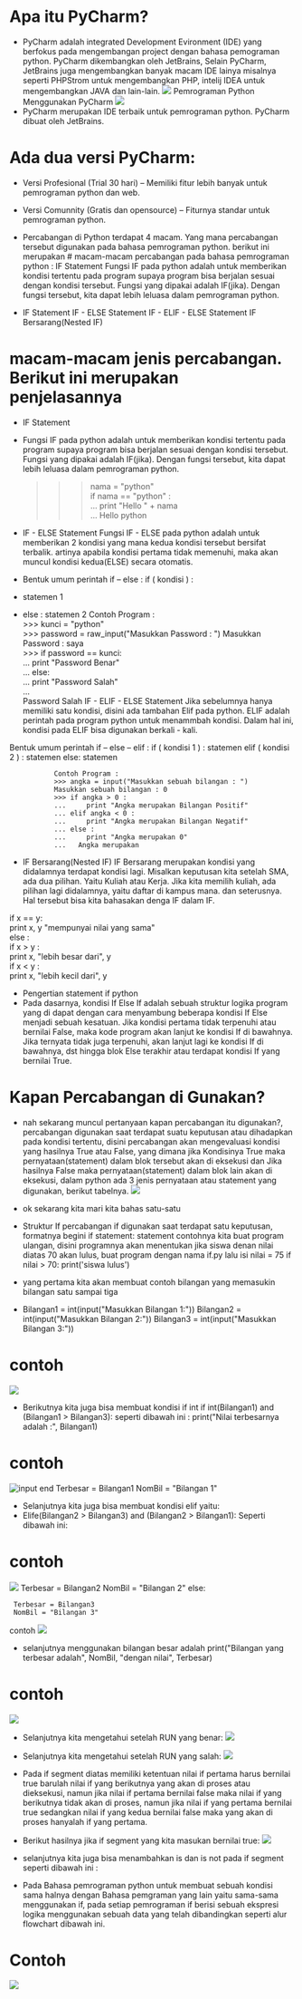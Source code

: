 # Apa itu PyCharm?
- PyCharm adalah integrated Development Evironment (IDE) yang berfokus pada mengembangan project dengan bahasa pemograman python. PyCharm dikembangkan oleh JetBrains, Selain PyCharm, JetBrains juga mengembangkan banyak macam IDE lainya misalnya seperti PHPStrom untuk mengembangkan PHP, intelij IDEA untuk mengembangkan JAVA dan lain-lain.
![](https://github.com/aditya-sultan/labspy02.01/blob/master/jetbrains_products.png)
Pemrograman Python Menggunakan PyCharm
![](https://github.com/aditya-sultan/labspy02.01/blob/master/prr.PNG)
- PyCharm merupakan IDE terbaik untuk pemrograman python. PyCharm dibuat oleh JetBrains.

# Ada dua versi PyCharm:

- Versi Profesional (Trial 30 hari) – Memiliki fitur lebih banyak untuk pemrograman python dan web.
- Versi Comunnity (Gratis dan opensource) – Fiturnya standar untuk pemrograman python.
- Percabangan di Python terdapat 4 macam. Yang mana percabangan tersebut digunakan pada bahasa pemrograman python. berikut ini merupakan # macam-macam percabangan pada bahasa pemrograman python : IF Statement Fungsi IF pada python adalah untuk memberikan kondisi tertentu pada program supaya program bisa berjalan sesuai dengan kondisi tersebut. Fungsi yang dipakai adalah IF(jika). Dengan fungsi tersebut, kita dapat lebih leluasa dalam pemrograman python.

- IF Statement IF - ELSE Statement IF - ELIF - ELSE Statement IF Bersarang(Nested IF)

# macam-macam jenis percabangan. Berikut ini merupakan penjelasannya
- IF Statement

- Fungsi IF pada python adalah untuk memberikan kondisi tertentu pada program supaya program bisa berjalan sesuai dengan kondisi tersebut. Fungsi yang dipakai adalah IF(jika). Dengan fungsi tersebut, kita dapat lebih leluasa dalam pemrograman python.

    >>> nama = "python"          
    >>> if nama == "python" :          
    ...     print "Hello " + nama  
    ...   Hello python
- IF - ELSE Statement Fungsi IF - ELSE pada python adalah untuk memberikan 2 kondisi yang mana kedua kondisi tersebut bersifat terbalik. artinya apabila kondisi pertama tidak memenuhi, maka akan muncul kondisi kedua(ELSE) secara otomatis.

- Bentuk umum perintah if – else : if ( kondisi ) :
- statemen 1
- else :
statemen 2
  Contoh Program :           
         >>> kunci = "python"           
         >>> password = raw_input("Masukkan Password : ")
         Masukkan Password : saya           
         >>> if password == kunci:           
         ...     print "Password Benar"  
         ... else:          
         ...     print "Password Salah"  
         ...   
         Password Salah
         IF - ELIF - ELSE Statement Jika sebelumnya hanya memiliki satu kondisi, disini ada tambahan Elif pada python. ELIF adalah perintah pada program python untuk menammbah kondisi. Dalam hal ini, kondisi pada ELIF bisa digunakan berkali - kali.

Bentuk umum perintah if – else – elif : if ( kondisi 1 ) :
statemen
elif ( kondisi 2 ) :
statemen
else:
statemen

               Contoh Program : 
               >>> angka = input("Masukkan sebuah bilangan : ")          
               Masukkan sebuah bilangan : 0           
               >>> if angka > 0 :           
               ...     print "Angka merupakan Bilangan Positif"          
               ... elif angka < 0 :           
               ...     print "Angka merupakan Bilangan Negatif"   
               ... else :           
               ...     print "Angka merupakan 0" 
               ...   Angka merupakan
- IF Bersarang(Nested IF) IF Bersarang merupakan kondisi yang didalamnya terdapat kondisi lagi. Misalkan keputusan kita setelah SMA, ada dua pilihan. Yaitu Kuliah atau Kerja. Jika kita memilih kuliah, ada pilihan lagi didalamnya, yaitu daftar di kampus mana. dan seterusnya. Hal tersebut bisa kita bahasakan denga IF dalam IF.

if x == y:    
  print x, y "mempunyai nilai yang sama"  
else :    
  if x > y :         
       print x, "lebih besar dari", y   
  if x < y :         
       print x, "lebih kecil dari", y 
- Pengertian statement if python
- Pada dasarnya, kondisi If Else If adalah sebuah struktur logika program yang di dapat dengan cara menyambung beberapa kondisi If Else menjadi sebuah kesatuan. Jika kondisi pertama tidak terpenuhi atau bernilai False, maka kode program akan lanjut ke kondisi If di bawahnya. Jika ternyata tidak juga terpenuhi, akan lanjut lagi ke kondisi If di bawahnya, dst hingga blok Else terakhir atau terdapat kondisi If yang bernilai True.

# Kapan Percabangan di Gunakan?
- nah sekarang muncul pertanyaan kapan percabangan itu digunakan?, percabangan digunakan saat terdapat suatu keputusan atau dihadapkan pada kondisi tertentu, disini percabangan akan mengevaluasi kondisi yang hasilnya True atau False, yang dimana jika Kondisinya True maka pernyataan(statement) dalam blok tersebut akan di eksekusi dan Jika hasilnya False maka pernyataan(statement) dalam blok lain akan di eksekusi, dalam python ada 3 jenis pernyataan atau statement yang digunakan, berikut tabelnya.
![](https://github.com/aditya-sultan/labspy02.01/blob/master/python%203%20jenis.png)
- ok sekarang kita mari kita bahas satu-satu

- Struktur If percabangan if digunakan saat terdapat satu keputusan, formatnya begini if statement: statement contohnya kita buat program ulangan, disini programnya akan menentukan jika siswa denan nilai diatas 70 akan lulus, buat program dengan nama if.py lalu isi nilai = 75 if nilai > 70: print('siswa lulus')

- yang pertama kita akan membuat contoh bilangan yang memasukin bilangan satu sampai tiga
- Bilangan1 = int(input("Masukkan Bilangan 1:")) Bilangan2 = int(input("Masukkan Bilangan 2:")) Bilangan3 = int(input("Masukkan Bilangan 3:"))

# contoh
![](https://github.com/aditya-sultan/labspy02.01/blob/master/bilangan1.png)
- Berikutnya kita juga bisa membuat kondisi if int
      if int(Bilangan1) and (Bilangan1 > Bilangan3): seperti dibawah ini : print("Nilai terbesarnya adalah :", Bilangan1)

# contoh
![input end](https://github.com/aditya-sultan/labspy02.01/blob/master/bilangan2.png)
      Terbesar = Bilangan1
      NomBil = "Bilangan 1"
- Selanjutnya kita juga bisa membuat kondisi elif yaitu:
- Elife(Bilangan2 > Bilangan3) and (Bilangan2 > Bilangan1): Seperti dibawah ini:

# contoh
![](https://github.com/aditya-sultan/labspy02.01/blob/master/bilangan3.png)
     Terbesar = Bilangan2
     NomBil = "Bilangan 2"
     else:

     Terbesar = Bilangan3
     NomBil = "Bilangan 3"
contoh
![](https://github.com/aditya-sultan/labspy02.01/blob/master/bilangan4.png)
- selanjutnya menggunakan bilangan besar adalah
      print("Bilangan yang terbesar adalah", NomBil, "dengan nilai", Terbesar)

# contoh
![](https://github.com/aditya-sultan/labspy02.01/blob/master/print%20bilangan%20terbesar.png)
- Selanjutnya kita mengetahui setelah RUN yang benar:
![](https://github.com/aditya-sultan/labspy02.01/blob/master/Untitled.png)
- Selanjutnya kita mengetahui setelah RUN yang salah:
![](https://github.com/aditya-sultan/labspy02.01/blob/master/Capture.png)
- Pada if segment diatas memiliki ketentuan nilai if pertama harus bernilai true barulah nilai if yang berikutnya yang akan di proses atau dieksekusi, namun jika nilai if pertama bernilai false maka nilai if yang berikutnya tidak akan di proses, namun jika nilai if yang pertama bernilai true sedangkan nilai if yang kedua bernilai false maka yang akan di proses hanyalah if yang pertama.
- Berikut hasilnya jika if segment yang kita masukan bernilai true:
![](https://github.com/aditya-sultan/labspy02.01/blob/master/step.png)
- selanjutnya kita juga bisa menambahkan is dan is not pada if segment seperti dibawah ini :

- Pada Bahasa pemrograman python untuk membuat sebuah kondisi sama halnya dengan Bahasa pemgraman yang lain yaitu sama-sama menggunakan if, pada setiap pemrograman if berisi sebuah ekspresi logika menggunakan sebuah data yang telah dibandingkan seperti alur flowchart dibawah ini.

# Contoh
![](https://github.com/aditya-sultan/labspy02.01/blob/master/flowchart2.png)
